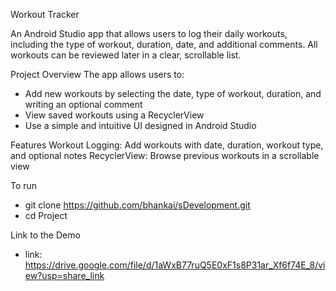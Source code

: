 Workout Tracker

An Android Studio app that allows users to log their daily workouts, including the type of workout, duration, date, and 
additional comments. All workouts can be reviewed later in a clear, scrollable list.

Project Overview
The app allows users to:
- Add new workouts by selecting the date, type of workout, duration, and writing an optional comment
- View saved workouts using a RecyclerView
- Use a simple and intuitive UI designed in Android Studio

Features
Workout Logging: Add workouts with date, duration, workout type, and optional notes
RecyclerView: Browse previous workouts in a scrollable view

To run
- git clone https://github.com/bhankai/sDevelopment.git
- cd Project

Link to the Demo
- link: https://drive.google.com/file/d/1aWxB77ruQ5E0xF1s8P31ar_Xf6f74E_8/view?usp=share_link  
